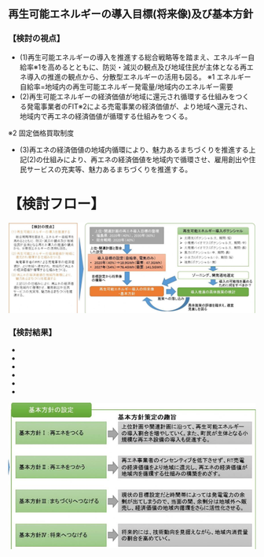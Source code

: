 ## 再生可能エネルギーの導入目標(将来像)及び基本方針

### 【検討の視点】

- (1)再生可能エネルギーの導入を推進する総合戦略等を踏まえ、エネルギー自給率※1を高めるとともに、防災・減災の観点及び地域住民が主体となる再エネ導入の推進の観点から、分散型エネルギーの活用も図る。 ※1 エネルギー自給率=地域内の再生可能エネルギー発電量/地域内のエネルギー需要
- (2)再生可能エネルギーの経済価値が地域に還元され循環する仕組みをつくる発電事業者のFIT※2による売電事業の経済価値が、より地域へ還元され、地域内で再エネの経済価値が循環する仕組みをつくる。

※2 固定価格買取制度

- (3)再エネの経済価値の地域内循環により、魅力あるまちづくりを推進する上記(2)の仕組みにより、再エネの経済価値を地域内で循環させ、雇用創出や住民サービスの充実等、魅力あるまちづくりを推進する。
# 【検討フロー】

![](_page_0_Figure_8.jpeg)

### 【検討結果】

- 
- 
- 
- 
- 
- 

![](_page_0_Figure_18.jpeg)